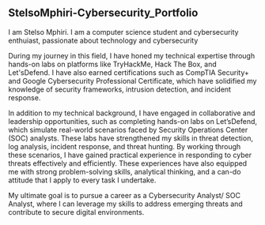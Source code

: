 ## StelsoMphiri-Cybersecurity_Portfolio
I am Stelso Mphiri. I am a computer science student and cybersecurity enthuiast, passionate about technology and cybersecurity

During my journey in this field, I have honed my technical expertise through hands-on labs on platforms like TryHackMe, Hack The Box, and Let'sDefend. I have also earned certifications such as CompTIA Security+ and Google Cybersecurity Professional Certificate, which have solidified my knowledge of security frameworks, intrusion detection, and incident response.

In addition to my technical background, I have engaged in collaborative and leadership opportunities, such as completing hands-on labs on Let’sDefend, which simulate real-world scenarios faced by Security Operations Center (SOC) analysts. These labs have strengthened my skills in threat detection, log analysis, incident response, and threat hunting. By working through these scenarios, I have gained practical experience in responding to cyber threats effectively and efficiently. These experiences have also equipped me with strong problem-solving skills, analytical thinking, and a can-do attitude that I apply to every task I undertake.

My ultimate goal is to pursue a career as a Cybersecurity Analyst/ SOC Analyst, where I can leverage my skills to address emerging threats and contribute to secure digital environments.
